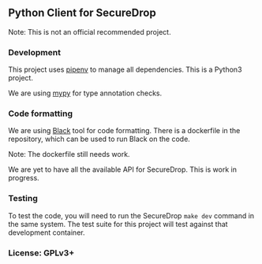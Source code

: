 ## Python Client for SecureDrop

Note: This is not an official recommended project.

### Development

This project uses [pipenv](https://docs.pipenv.org) to manage all dependencies.
This is a Python3 project.

We are using [mypy](http://mypy-lang.org) for type annotation checks.

### Code formatting

We are using [Black](https://black.readthedocs.io/en/stable/) tool for code formatting. There is a dockerfile
in the repository, which can be used to run Black on the code.


Note: The dockerfile still needs work.


We are yet to have all the available API for SecureDrop. This is work in progress.


### Testing

To test the code, you will need to run the SecureDrop `make dev` command in the same system. The test suite for
this project will test against that development container.

### License: GPLv3+